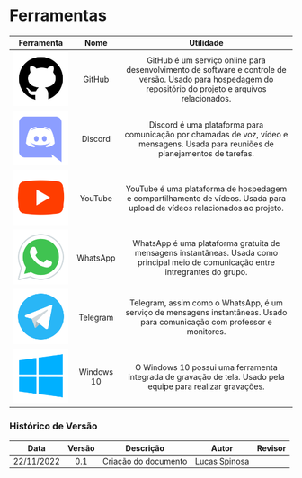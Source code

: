 # Ferramentas

|                Ferramenta                 | Nome   | Utilidade     |
| :---------------------------------------: | :----: | :-----------: |
| ![Logo GitHub](images/tools/github.svg)   | GitHub | GitHub é um serviço online para desenvolvimento de software e controle de versão. Usado para hospedagem do repositório do projeto e arquivos relacionados.|
| ![Logo Discord](images/tools/discord.svg) | Discord| Discord é uma plataforma para comunicação por chamadas de voz, vídeo e mensagens. Usada para reuniões de planejamentos de tarefas.|  
| ![Logo YouTube](images/tools/youtube.svg) | YouTube| YouTube é uma plataforma de hospedagem e compartilhamento de vídeos. Usada para upload de vídeos relacionados ao projeto.|
| ![Logo WhatsApp](images/tools/whatsapp.svg)| WhatsApp| WhatsApp é uma plataforma gratuita de mensagens instantâneas. Usada como principal meio de comunicação entre intregrantes do grupo.|
| ![Logo Telegram](images/tools/telegram.svg)| Telegram | Telegram, assim como o WhatsApp, é um serviço de mensagens instantâneas. Usado para comunicação com professor e monitores.|
| ![Logo Windows](images/tools/windows.svg)| Windows 10 | O Windows 10 possui uma ferramenta integrada de gravação de tela. Usado pela equipe para realizar gravações.|       

### Histórico de Versão

|    Data    | Versão |       Descrição      |                         Autor                    | Revisor |
| :--------: | :----: | :------------------: | :----------------------------------------------: | :------:|
| 22/11/2022 |  0.1   | Criação do documento | [Lucas Spinosa](https://github.com/LucasSpinosa) |         | 